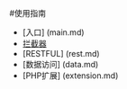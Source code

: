 #使用指南

* [入口] (main.md)
* [拦截器](interceptor.md)
* [RESTFUL] (rest.md)
* [数据访问] (data.md)
* [PHP扩展] (extension.md)
